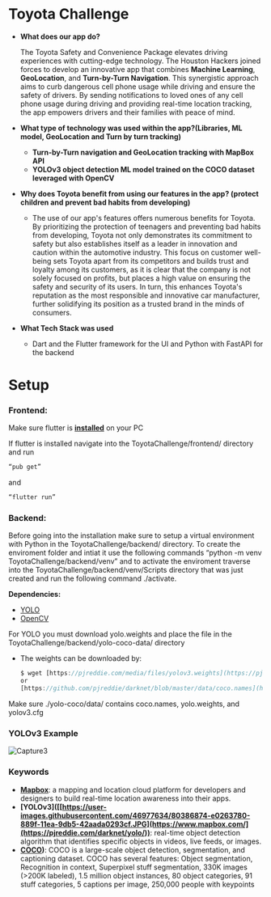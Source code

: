 # Toyota Challenge

- **What does our app do?**
    
    The Toyota Safety and Convenience Package elevates driving experiences with cutting-edge technology. The Houston Hackers joined forces to develop an innovative app that combines **Machine Learning**, **GeoLocation**, and **Turn-by-Turn Navigation**. This synergistic approach aims to curb dangerous cell phone usage while driving and ensure the safety of drivers. By sending notifications to loved ones of any cell phone usage during driving and providing real-time location tracking, the app empowers drivers and their families with peace of mind.
    
- **What type of technology was used within the app?(Libraries, ML model, GeoLocation and Turn by turn tracking)**
    - **Turn-by-Turn navigation and GeoLocation tracking with MapBox API** 
    - **YOLOv3 object detection ML model trained on the COCO dataset leveraged with OpenCV**
- **Why does Toyota benefit from using our features in the app? (protect children and prevent bad habits from developing)**
    - The use of our app's features offers numerous benefits for Toyota. By prioritizing the protection of teenagers and preventing bad habits from developing, Toyota not only demonstrates its commitment to safety but also establishes itself as a leader in innovation and caution within the automotive industry. This focus on customer well-being sets Toyota apart from its competitors and builds trust and loyalty among its customers, as it is clear that the company is not solely focused on profits, but places a high value on ensuring the safety and security of its users. In turn, this enhances Toyota's reputation as the most responsible and innovative car manufacturer, further solidifying its position as a trusted brand in the minds of consumers.
- **What Tech Stack was used**
    - Dart and the Flutter framework for the UI and Python with FastAPI for the backend

# **Setup**

### F**rontend:**

Make sure flutter is [**installed**](https://docs.flutter.dev/get-started/install) on your PC 

If flutter is installed navigate into the ToyotaChallenge/frontend/ directory and run 

```jsx
“pub get” 
```

and 

```jsx
“flutter run”
```

### **Backend:**

Before going into the installation make sure to setup a virtual environment with Python in the ToyotaChallenge/backend/ directory. To create the enviroment folder and intiat it use the following commands “python -m venv ToyotaChallenge/backend/venv” and to activate the enviroment traverse into the ToyotaChallenge/backend/venv/Scripts  directory that was just created and run the following command ./activate.

**Dependencies:**

<ul>
    <li> 
        <a href="https://pjreddie.com/darknet/yolo/" >YOLO</a>
    </li>
    <li>
        <a href="https://opencv.org/" >OpenCV</a>
    </li>
</ul>

For YOLO you must download yolo.weights and place the file in the ToyotaChallenge/backend/yolo-coco-data/ directory

- The weights can be downloaded by:
    
    ```jsx
    $ wget [https://pjreddie.com/media/files/yolov3.weights](https://pjreddie.com/media/files/yolov3.weights)
    or
    [https://github.com/pjreddie/darknet/blob/master/data/coco.names](https://github.com/pjreddie/darknet/blob/master/data/coco.names)
    ```
    

Make sure ./yolo-coco/data/ contains coco.names, yolo.weights, and yolov3.cfg

### YOLOv3 Example
![Capture3](https://user-images.githubusercontent.com/46977634/80386874-e0263780-889f-11ea-9db5-42aada0293cf.JPG)

### Keywords
- **[Mapbox]([https://user-images.githubusercontent.com/46977634/80386874-e0263780-889f-11ea-9db5-42aada0293cf.JPG](https://www.mapbox.com/))**: a mapping and location cloud platform for developers and designers to build real-time location awareness into their apps.
- **[YOLOv3]([[https://user-images.githubusercontent.com/46977634/80386874-e0263780-889f-11ea-9db5-42aada0293cf.JPG](https://www.mapbox.com/](https://pjreddie.com/darknet/yolo/))**: real-time object detection algorithm that identifies specific objects in videos, live feeds, or images.
- **[COCO]([[https://cocodataset.org/#home))**: COCO is a large-scale object detection, segmentation, and captioning dataset. COCO has several features: Object segmentation, Recognition in context, Superpixel stuff segmentation, 330K images (>200K labeled), 1.5 million object instances, 80 object categories, 91 stuff categories, 5 captions per image, 250,000 people with keypoints
